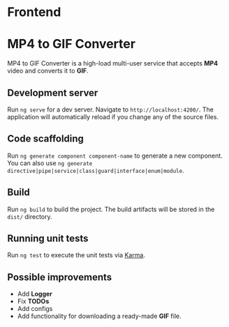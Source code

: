 # Frontend

# MP4 to GIF Converter

MP4 to GIF Converter is a high-load multi-user service that accepts **MP4** video and converts it to **GIF**.

## Development server

Run `ng serve` for a dev server. Navigate to `http://localhost:4200/`. The application will automatically reload if you change any of the source files.

## Code scaffolding

Run `ng generate component component-name` to generate a new component. You can also use `ng generate directive|pipe|service|class|guard|interface|enum|module`.

## Build

Run `ng build` to build the project. The build artifacts will be stored in the `dist/` directory.

## Running unit tests

Run `ng test` to execute the unit tests via [Karma](https://karma-runner.github.io).

## **Possible improvements**

- Add **Logger**
- Fix **TODOs**
- Add configs
- Add functionality for downloading a ready-made **GIF** file.
